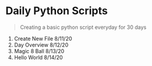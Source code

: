 # Daily Python Scripts

> Creating a basic python script everyday for 30 days

1. Create New File 8/11/20
2. Day Overview 8/12/20
3. Magic 8 Ball 8/13/20
4. Hello World 8/14/20
